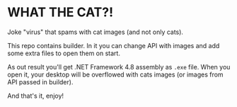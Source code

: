 # WHAT THE CAT?!

Joke "virus" that spams with cat images (and not only cats).

This repo contains builder. In it you can change API with images and add some extra files to open them on start.

As out result you'll get .NET Framework 4.8 assembly as `.exe` file. When you open it, your desktop will be overflowed with cats images (or images from API passed in builder).

And that's it, enjoy!
